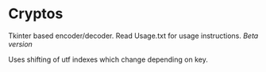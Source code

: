 # Cryptos
Tkinter based encoder/decoder. 
Read Usage.txt for usage instructions.
*Beta version*


Uses shifting of utf indexes which change depending on key.
